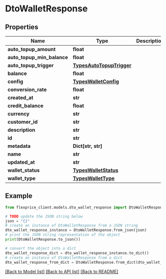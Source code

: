 # DtoWalletResponse


## Properties

Name | Type | Description | Notes
------------ | ------------- | ------------- | -------------
**auto_topup_amount** | **float** |  | [optional] 
**auto_topup_min_balance** | **float** |  | [optional] 
**auto_topup_trigger** | [**TypesAutoTopupTrigger**](TypesAutoTopupTrigger.md) |  | [optional] 
**balance** | **float** |  | [optional] 
**config** | [**TypesWalletConfig**](TypesWalletConfig.md) |  | [optional] 
**conversion_rate** | **float** |  | [optional] 
**created_at** | **str** |  | [optional] 
**credit_balance** | **float** |  | [optional] 
**currency** | **str** |  | [optional] 
**customer_id** | **str** |  | [optional] 
**description** | **str** |  | [optional] 
**id** | **str** |  | [optional] 
**metadata** | **Dict[str, str]** |  | [optional] 
**name** | **str** |  | [optional] 
**updated_at** | **str** |  | [optional] 
**wallet_status** | [**TypesWalletStatus**](TypesWalletStatus.md) |  | [optional] 
**wallet_type** | [**TypesWalletType**](TypesWalletType.md) |  | [optional] 

## Example

```python
from flexprice_client.models.dto_wallet_response import DtoWalletResponse

# TODO update the JSON string below
json = "{}"
# create an instance of DtoWalletResponse from a JSON string
dto_wallet_response_instance = DtoWalletResponse.from_json(json)
# print the JSON string representation of the object
print(DtoWalletResponse.to_json())

# convert the object into a dict
dto_wallet_response_dict = dto_wallet_response_instance.to_dict()
# create an instance of DtoWalletResponse from a dict
dto_wallet_response_from_dict = DtoWalletResponse.from_dict(dto_wallet_response_dict)
```
[[Back to Model list]](../README.md#documentation-for-models) [[Back to API list]](../README.md#documentation-for-api-endpoints) [[Back to README]](../README.md)


